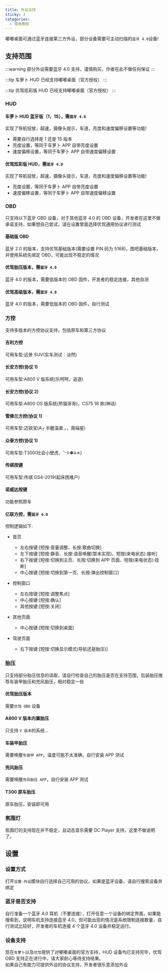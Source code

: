 ```yaml
---
title: 外设支持
sticky: 2
categories:
  - 使用教程
---
```


嘟嘟桌面可通过蓝牙连接第三方外设，部分设备需要可主动扫描的`蓝牙 4.0`设备!

<!-- more -->

## 支持范围

:::warning
部分外设需要蓝牙 4.0 支持，谨慎购买，作者在此不做任何保证
:::

:::tip
车萝卜 HUD 已经支持嘟嘟桌面（官方授权）
:::

:::tip
优驾炫彩版 HUD 已经支持嘟嘟桌面（官方授权）
:::

### HUD

#### 车萝卜 HUD 蓝牙版（1，1S），需`蓝牙 4.0`

实现了导航投放，超速，摄像头提示，车道，亮度和速度偏移设置等功能!

- 需要自行选择是 1 还是 1S 版本
- 亮度设置，等同于车萝卜 APP 自带亮度设置
- 速度偏移设置，等同于车萝卜 APP 自带速度偏移设置

#### 优驾炫彩版 HUD，需`蓝牙 4.0`

实现了导航投放，超速，摄像头提示，车道，亮度和速度偏移设置等功能!

- 亮度设置，等同于车萝卜 APP 自带亮度设置
- 速度偏移设置，等同于车萝卜 APP 自带速度偏移设置

### OBD

只支持以下蓝牙 OBD 设备，对于其他蓝牙 4.0 的 OBD 设备，开发者在这里不做承诺支持，如果想自己尝试，请在设置里面选择优驾通用协议进行测试

#### 基础版 OBD

蓝牙 2.0 的版本，支持优驾基础版本(需要设置 PIN 码为 5168)，图吧基础版本，并使用系统先绑定 OBD，可能出现不稳定的情况

#### 优驾胎压版本，需`蓝牙 4.0`

蓝牙 4.0 的版本，需要低版本的 OBD 固件，开发者的稳定连接，其他自测

#### 优驾高级版本，需`蓝牙 4.0`

蓝牙 4.0 的版本，需要低版本的 OBD 固件，自行测试

### 方控

支持多版本的方控协议支持，包括原车和第三方协议

#### 吉利方控

可用车型:远景 SUV(实车测试：淡然)

#### 长安方控(协议 1)

可用车型:A800 V 版系统(乐呵呵，追逐)

#### 长安方控(协议 2)

可用车型:A800 OS 版系统(熊猫哥哥)，CS75 18 款(神话)

#### 雪佛兰方控(协议 1)

可用车型:迈锐宝(A╭ 半醒温柔 。，南端星)

#### 众泰方控(协议 1)

可用车型:T300(社会小壁虎，⠑✫✽⁂✭)

#### 传祺按键

可用车型:传祺 GS4-2019(起床困难户)

#### 诺威达按键

功能参照原车

#### 亿联方控，需`蓝牙 4.0`

控制逻辑如下:

- 首页

  - 左右按键:[短按:音量调整、长按:歌曲切换]
  - 左下按键:[短按:静音、长按:语音唤醒(暂未实现)、短按(来电状态):接听]
  - 右下按键:[短按:切换到主页、长按:切换到 APP 页面、短按(来电状态):挂断]
  - 中心按键:[短按:切换到第一页、长按:弹出控制窗口]

- 控制窗口

  - 左右按键:[短按:调整焦点]
  - 中心按键:[短按:确认]
  - 其他按键:[短按:关闭]

- 其他页面

  - 中心按键:[短按:切换到桌面]

- 驾驶页面
  - 右下按键:[短按:切换显示模式(导航还是胎压)]

### 胎压

只支持部分胎压信息的读取，请自行检查自己的胎压是否在支持范围，后装胎压推荐车装甲胎压和兜风胎压，相对稳定一些

#### 优驾胎压版本

需要`优驾 OBD` 设备

#### A800 V 版本内置胎压

只支持 `V 版本`的系统...

#### 车装甲胎压

需要唤醒`车装甲 APP`，温度可能不太准确，自行安装 APP 测试

#### 兜风胎压

需要唤醒`兜风胎压 APP`，自行安装 APP 测试

#### T300 原车胎压

原车胎压，安装即可用

### 氛围灯

氛围灯的支持现在并不稳定，且动态音乐需要 DC Player 支持，这里不做说明了。

## 设置

### 设置方式

打开`设置-外设`模块自行选择自己可用的协议，如果是蓝牙设备，请自行搜索设备并绑定

### 蓝牙是否支持

自行准备一个蓝牙 4.0 耳机（不要连接），打开任意一个设备的绑定界面，如果能搜索到，说明车机支持连接蓝牙 4.0，但可能出现的情况是系统限制连接数量，自行测试比较好，开发者的车机连接 4 个蓝牙 4.0 设备并稳定运行。

### 设备支持

现在`车萝卜`以及`优驾`提供了对嘟嘟桌面的官方支持，HUD 设备均已支持完毕，优驾 OBD 支持正在进行中，请大家耐心等待支持结果。<br/>
如果自己有能力可提供外设的协议支持，开发者很乐意添加外设

